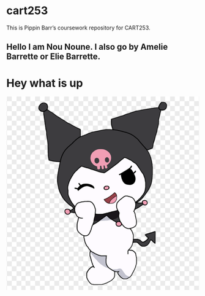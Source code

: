 # cart253
This is Pippin Barr’s coursework repository for CART253.
## Hello I am Nou Noune. I also go by Amelie Barrette or Elie Barrette.
Hey what is up
===============
![Kuromi](/assets/kuromi.png)